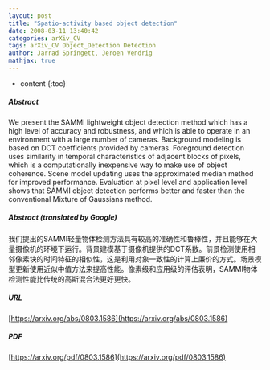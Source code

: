 ```yaml
---
layout: post
title: "Spatio-activity based object detection"
date: 2008-03-11 13:40:42
categories: arXiv_CV
tags: arXiv_CV Object_Detection Detection
author: Jarrad Springett, Jeroen Vendrig
mathjax: true
---
```


* content
{:toc}

##### Abstract
We present the SAMMI lightweight object detection method which has a high level of accuracy and robustness, and which is able to operate in an environment with a large number of cameras. Background modeling is based on DCT coefficients provided by cameras. Foreground detection uses similarity in temporal characteristics of adjacent blocks of pixels, which is a computationally inexpensive way to make use of object coherence. Scene model updating uses the approximated median method for improved performance. Evaluation at pixel level and application level shows that SAMMI object detection performs better and faster than the conventional Mixture of Gaussians method.

##### Abstract (translated by Google)
我们提出的SAMMI轻量物体检测方法具有较高的准确性和鲁棒性，并且能够在大量摄像机的环境下运行。背景建模基于摄像机提供的DCT系数。前景检测使用相邻像素块的时间特征的相似性，这是利用对象一致性的计算上廉价的方式。场景模型更新使用近似中值方法来提高性能。像素级和应用级的评估表明，SAMMI物体检测性能比传统的高斯混合法更好更快。

##### URL
[https://arxiv.org/abs/0803.1586](https://arxiv.org/abs/0803.1586)

##### PDF
[https://arxiv.org/pdf/0803.1586](https://arxiv.org/pdf/0803.1586)

